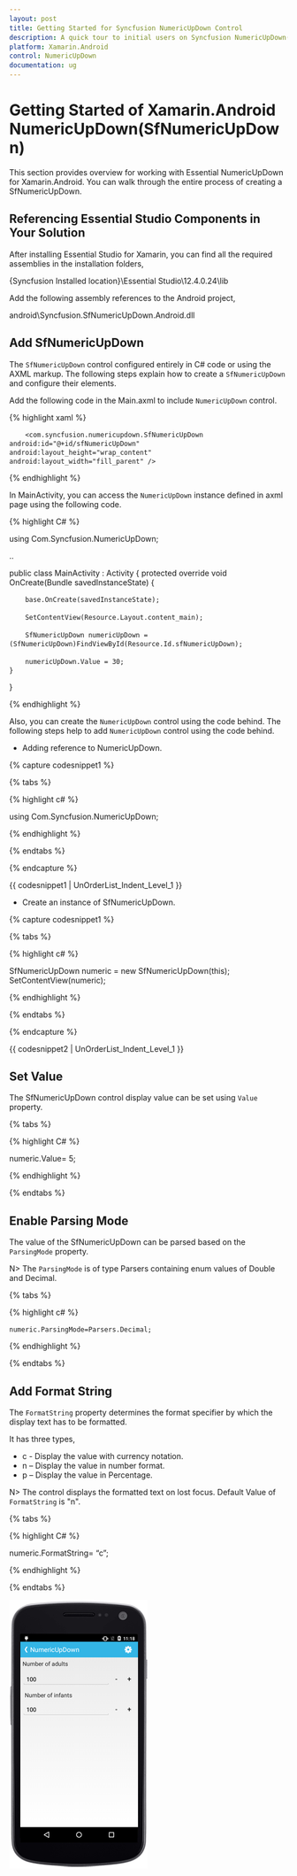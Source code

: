 ```yaml
---
layout: post
title: Getting Started for Syncfusion NumericUpDown Control
description: A quick tour to initial users on Syncfusion NumericUpDown(SfNumericUpDown) control for Xamarin.Android platform 
platform: Xamarin.Android
control: NumericUpDown 
documentation: ug
---
```


# Getting Started of Xamarin.Android NumericUpDown(SfNumericUpDown)

This section provides overview for working with Essential NumericUpDown for Xamarin.Android. You can walk through the entire process of creating a SfNumericUpDown.

## Referencing Essential Studio Components in Your Solution	

After installing Essential Studio for Xamarin, you can find all the required assemblies in the installation folders,

{Syncfusion Installed location}\Essential Studio\12.4.0.24\lib

Add the following assembly references to the Android project,

android\Syncfusion.SfNumericUpDown.Android.dll

## Add SfNumericUpDown

The `SfNumericUpDown` control configured entirely in C# code or using the AXML markup. The following steps explain how to create a `SfNumericUpDown` and configure their elements.

Add the following code in the Main.axml to include `NumericUpDown` control.

{% highlight xaml %}

<?xml version="1.0" encoding="utf-8"?>
<LinearLayout xmlns:android="http://schemas.android.com/apk/res/android"
	android:orientation="vertical"
	android:layout_width="match_parent"
	android:layout_height="match_parent">

        <com.syncfusion.numericupdown.SfNumericUpDown 
	android:id="@+id/sfNumericUpDown"    
	android:layout_height="wrap_content" 
	android:layout_width="fill_parent" />

</LinearLayout> 
  
{% endhighlight %}

In MainActivity, you can access the `NumericUpDown` instance defined in axml page using the following code.

{% highlight C# %}

using Com.Syncfusion.NumericUpDown;

..

public class MainActivity : Activity
{
    protected override void OnCreate(Bundle savedInstanceState)
    {
    
        base.OnCreate(savedInstanceState);

        SetContentView(Resource.Layout.content_main);

        SfNumericUpDown numericUpDown = (SfNumericUpDown)FindViewById(Resource.Id.sfNumericUpDown);

        numericUpDown.Value = 30;
    }
}

{% endhighlight %}

Also, you can create the `NumericUpDown` control using the code behind. The following steps help to add `NumericUpDown` control using the code behind.

* Adding reference to NumericUpDown.

{% capture codesnippet1 %}

{% tabs %}

{% highlight c# %}

using Com.Syncfusion.NumericUpDown;

{% endhighlight %}

{% endtabs %}

{% endcapture %}

{{ codesnippet1 | UnOrderList_Indent_Level_1 }} 

* Create an instance of SfNumericUpDown.

{% capture codesnippet1 %}

{% tabs %}

{% highlight c# %}

SfNumericUpDown numeric = new SfNumericUpDown(this);
SetContentView(numeric);

{% endhighlight %}

{% endtabs %}

{% endcapture %}

{{ codesnippet2 | UnOrderList_Indent_Level_1 }} 

## Set Value

The SfNumericUpDown control display value can be set using `Value` property. 

{% tabs %}

{% highlight C# %}

numeric.Value= 5;

{% endhighlight %}

{% endtabs %}

## Enable Parsing Mode

The value of the SfNumericUpDown can be parsed based on the `ParsingMode` property. 

N> The `ParsingMode` is of type Parsers containing enum values of Double and Decimal.

{% tabs %}

{% highlight c# %}

	numeric.ParsingMode=Parsers.Decimal;
	
{% endhighlight %}

{% endtabs %}

## Add Format String

The `FormatString` property determines the format specifier by which the display text has to be formatted. 

It has three types,

* c - Display the value with currency notation.
* n – Display the value in number format.
* p – Display the value in Percentage.

N> The control displays the formatted text on lost focus. Default Value of `FormatString` is "n".

{% tabs %}

{% highlight C# %}

numeric.FormatString= “c”;

{% endhighlight %}

{% endtabs %}

![Xamarin.Android NumericUpDown getting started Image](images/gettingstarted.png)
